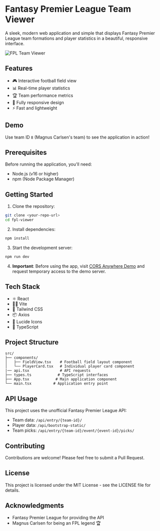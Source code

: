 # Fantasy Premier League Team Viewer

A sleek, modern web application and simple that displays Fantasy Premier League team formations and player statistics in a beautiful, responsive interface.

![FPL Team Viewer](https://images.unsplash.com/photo-1522778119026-d647f0596c20?auto=format&fit=crop&q=80&w=1200&h=600)

## Features

- 🎮 Interactive football field view
- 📊 Real-time player statistics
- 🏆 Team performance metrics
- 📱 Fully responsive design
- ⚡ Fast and lightweight

## Demo

Use team ID `8` (Magnus Carlsen's team) to see the application in action!

## Prerequisites

Before running the application, you'll need:

- Node.js (v16 or higher)
- npm (Node Package Manager)

## Getting Started

1. Clone the repository:

```bash
git clone <your-repo-url>
cd fpl-viewer
```

2. Install dependencies:

```bash
npm install
```

3. Start the development server:

```bash
npm run dev
```

4. **Important**: Before using the app, visit [CORS Anywhere Demo](https://cors-anywhere.herokuapp.com/corsdemo) and request temporary access to the demo server.

## Tech Stack

- ⚛️ React
- 🏃‍♂️ Vite
- 💨 Tailwind CSS
- 📦 Axios
- 🎨 Lucide Icons
- 📝 TypeScript

## Project Structure

```
src/
├── components/
│   ├── FieldView.tsx    # Football field layout component
│   └── PlayerCard.tsx   # Individual player card component
|── api.tsx              # API requests
├── types.ts            # TypeScript interfaces
├── App.tsx            # Main application component
└── main.tsx          # Application entry point
```

## API Usage

This project uses the unofficial Fantasy Premier League API:

- Team data: `/api/entry/{team-id}/`
- Player data: `/api/bootstrap-static/`
- Team picks: `/api/entry/{team-id}/event/{event-id}/picks/`

## Contributing

Contributions are welcome! Please feel free to submit a Pull Request.

## License

This project is licensed under the MIT License - see the LICENSE file for details.

## Acknowledgments

- Fantasy Premier League for providing the API
- Magnus Carlsen for being an FPL legend 🏆
